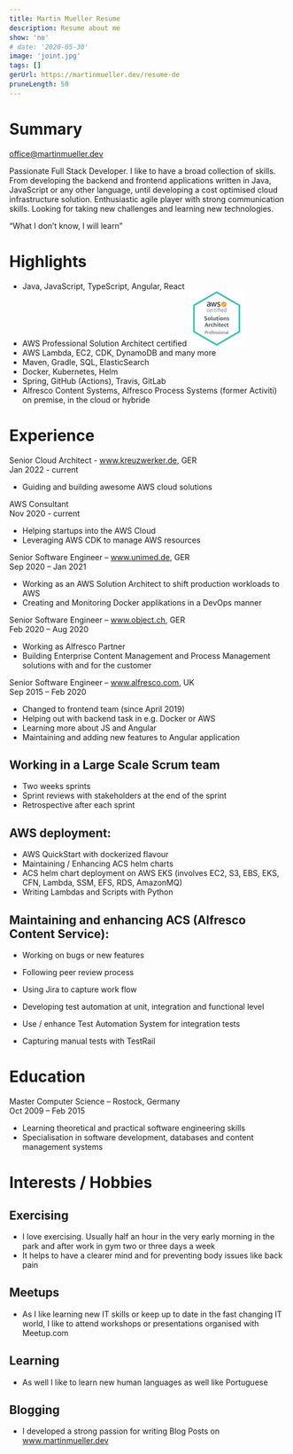 ```yaml
---
title: Martin Mueller Resume
description: Resume about me
show: 'no'
# date: '2020-05-30'
image: 'joint.jpg'
tags: []
gerUrl: https://martinmueller.dev/resume-de
pruneLength: 50
---
```


# Summary
office@martinmueller.dev

Passionate Full Stack Developer. I like to have a broad collection of skills. From developing the backend and frontend applications written in Java, JavaScript or any other language, until developing a cost optimised cloud infrastructure solution. Enthusiastic agile player with strong communication skills. Looking for taking new challenges and learning new technologies.

“What I don’t know, I will learn”

# Highlights
* Java, JavaScript, TypeScript, Angular, React
* AWS Professional Solution Architect certified [![pic](https://raw.githubusercontent.com/mmuller88/mmblog/master/content/resume/cert.png)](https://martinmueller.dev/aws-cert)
* AWS Lambda, EC2, CDK, DynamoDB and many more
* Maven, Gradle, SQL, ElasticSearch
* Docker, Kubernetes, Helm
* Spring, GitHub (Actions), Travis, GitLab
* Alfresco Content Systems, Alfresco Process Systems (former Activiti) on premise, in the cloud or hybride

# Experience
Senior Cloud Architect - www.kreuzwerker.de, GER \
Jan 2022 - current
* Guiding and building awesome AWS cloud solutions

AWS Consultant \
Nov 2020 - current
* Helping startups into the AWS Cloud
* Leveraging AWS CDK to manage AWS resources

Senior Software Engineer – www.unimed.de, GER \
Sep 2020 – Jan 2021
* Working as an AWS Solution Architect to shift production workloads to AWS
* Creating and Monitoring Docker applikations in a DevOps manner

Senior Software Engineer – www.object.ch, GER \
Feb 2020 – Aug 2020
* Working as Alfresco Partner
* Building Enterprise Content Management and Process Management solutions with and for the customer

Senior Software Engineer – www.alfresco.com, UK \
Sep 2015 – Feb 2020
* Changed to frontend team (since April 2019)
* Helping out with backend task in e.g. Docker or AWS
* Learning more about JS and Angular
*	Maintaining and adding new features to Angular application

## Working in a Large Scale Scrum team 
*	Two weeks sprints
*	Sprint reviews with stakeholders at the end of the sprint
*	Retrospective after each sprint

## AWS deployment:
*	AWS QuickStart with dockerized flavour
*	Maintaining / Enhancing ACS helm charts
*	ACS helm chart deployment on AWS EKS (involves EC2, S3, EBS, EKS, CFN, Lambda, SSM, EFS, RDS, AmazonMQ)
*	Writing Lambdas and Scripts with Python

##	Maintaining and enhancing ACS (Alfresco Content Service):
*	Working on bugs or new features 
*	Following peer review process
*	Using Jira to capture work flow

*	Developing test automation at unit, integration and functional level
*	Use / enhance Test Automation System for integration tests
*	Capturing manual tests with TestRail

# Education
Master Computer Science – Rostock, Germany \
Oct 2009 – Feb 2015
* Learning theoretical and practical software engineering skills
* Specialisation in software development, databases and content management systems

# Interests / Hobbies
## Exercising
* I love exercising. Usually half an hour in the very early morning in the park and after work in gym two or three days a week
* It helps to have a clearer mind and for preventing body issues like back pain

## Meetups
* As I like learning new IT skills or keep up to date in the fast changing IT world, I like to attend workshops or presentations organised with Meetup.com

## Learning
* As well I like to learn new human languages as well like Portuguese

## Blogging
* I developed a strong passion for writing Blog Posts on www.martinmueller.dev